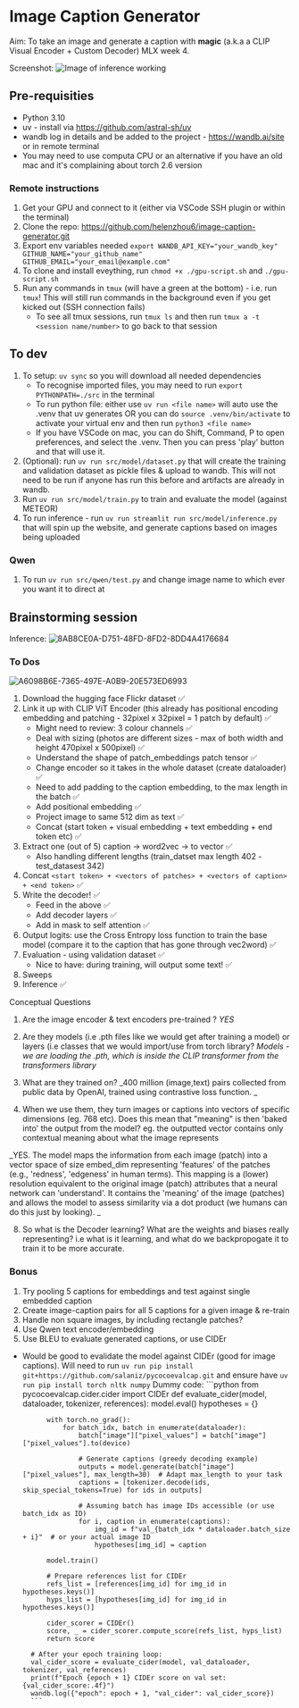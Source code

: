 # Image Caption Generator
Aim: To take an image and generate a caption with **magic** (a.k.a a CLIP Visual Encoder + Custom Decoder)
MLX week 4.

Screenshot:
![Image of inference working](https://github.com/user-attachments/assets/ffc784f0-d6f2-4285-a923-1664ea2bc24d)

## Pre-requisities 
- Python 3.10
- uv - install via https://github.com/astral-sh/uv
- wandb log in details and be added to the project - https://wandb.ai/site or in remote terminal 
- You may need to use computa CPU or an alternative if you have an old mac and it's complaining about torch 2.6 version

### Remote instructions
1. Get your GPU and connect to it (either via VSCode SSH plugin or within the terminal)
2. Clone the repo:  https://github.com/helenzhou6/image-caption-generator.git
3. Export env variables needed `export WANDB_API_KEY="your_wandb_key" GITHUB_NAME="your_github_name" GITHUB_EMAIL="your_email@example.com"`
4. To clone and install eveything, run `chmod +x ./gpu-script.sh` and `./gpu-script.sh`
5. Run any commands in `tmux` (will have a green at the bottom) - i.e. run `tmux`! This will still run commands in the background even if you get kicked out (SSH connection fails)
    - To see all tmux sessions, run `tmux ls` and then run `tmux a -t <session name/number>` to go back to that session

## To dev
1. To setup: `uv sync` so you will download all needed dependencies
    - To recognise imported files, you may need to run `export PYTHONPATH=./src` in the terminal
    - To run python file: either use `uv run <file name>` will auto use the .venv that uv generates OR you can do `source .venv/bin/activate` to activate your virtual env and then run `python3 <file name>`
    - If you have VSCode on mac, you can do Shift, Command, P to open preferences, and select the .venv. Then you can press 'play' button and that will use it.
2. (Optional): run `uv run src/model/dataset.py` that will create the training and validation dataset as pickle files & upload to wandb. This will not need to be run if anyone has run this before and artifacts are already in wandb.
3. Run `uv run src/model/train.py` to train and evaluate the model (against METEOR)
4. To run inference - run `uv run streamlit run src/model/inference.py` that will spin up the website, and generate captions based on images being uploaded

### Qwen
1. To run `uv run src/qwen/test.py` and change image name to which ever you want it to direct at

## Brainstorming session
Inference:
![8AB8CE0A-D751-48FD-8FD2-8DD4A4176684](https://github.com/user-attachments/assets/02822402-1b06-412a-aed6-67df45cd1a94)

### To Dos
![A6098B6E-7365-497E-A0B9-20E573ED6993](https://github.com/user-attachments/assets/7fa56d04-5c6c-4963-b960-1071c5cd63c2)

1. Download the hugging face Flickr dataset ✅
2. Link it up with CLIP ViT Encoder (this already has positional encoding embedding and patching - 32pixel x 32pixel = 1 patch by default) ✅
    - Might need to review: 3 colour channels ✅
    - Deal with sizing (photos are different sizes - max of both width and height 470pixel x 500pixel) ✅
    - Understand the shape of patch_embeddings patch tensor ✅
    - Change encoder so it takes in the whole dataset (create dataloader) ✅ 
    - Need to add padding to the caption embedding, to the max length in the batch ✅ 
    - Add positional embedding ✅ 
    - Project image to same 512 dim as text ✅ 
    - Concat (start token + visual embedding + text embedding + end token etc) ✅ 
3. Extract one (out of 5) caption -> word2vec -> to vector ✅
    - Also handling different lengths (train_datset max length 402 - test_datasest 342)
4. Concat `<start token> + <vectors of patches> + <vectors of caption> + <end token>` ✅
5. Write the decoder! ✅
    - Feed in the above ✅
    - Add decoder layers ✅
    - Add in mask to self attention ✅
6. Output logits: use the Cross Entropy loss function to train the base model (compare it to the caption that has gone through vec2word) ✅
7. Evaluation - using validation dataset ✅
    - Nice to have: during training, will output some text! ✅
8. Sweeps
9. Inference ✅


Conceptual Questions
1. Are the image encoder & text encoders pre-trained ?
_YES_
   
2. Are they models (i.e .pth files like we would get after training a model) or layers (i.e classes that we would import/use from torch library? 
_Models - we are loading the .pth, which is inside the CLIP transformer from the transformers library_

4. What are they trained on?
_400 million (image,text) pairs collected from public data by OpenAI, trained using contrastive loss function. _
   
6. When we use them, they turn images or captions into vectors of specific dimensions (eg. 768 etc). Does this mean that "meaning" is then 'baked into' the output from the model? eg. the outputted vector contains only contextual meaning about what the image represents

_YES. The model maps the information from each image (patch) into a vector space of size embed_dim representing 'features' of the patches (e.g., 'redness', 'edgeness' in human terms). This mapping is a (lower) resolution equivalent to the original image (patch) attributes that a neural network can 'understand'. It contains the 'meaning' of the image (patches) and allows the model to assess similarity via a dot product (we humans can do this just by looking). _

8. So what is the Decoder learning? What are the weights and biases really representing? i.e what is it learning, and what do we backpropogate it to train it to be more accurate.  

### Bonus 
1. Try pooling 5 captions for embeddings and test against single embedded caption
2. Create image-caption pairs for all 5 captions for a given image & re-train
3. Handle non square images, by including rectangle patches? 
4. Use Qwen text encoder/embedding 
5. Use BLEU to evaluate generated captions, or use CIDEr
- Would be good to evalidate the model against CIDEr (good for image captions). 
        Will need to run `uv run pip install git+https://github.com/salaniz/pycocoevalcap.git` and ensure have `uv run pip install torch nltk numpy`
        Dummy code:
        ```python
        from pycocoevalcap.cider.cider import CIDEr
        def evaluate_cider(model, dataloader, tokenizer, references):
            model.eval()
            hypotheses = {}
            
            with torch.no_grad():
                for batch_idx, batch in enumerate(dataloader):
                    batch["image"]["pixel_values"] = batch["image"]["pixel_values"].to(device)

                    # Generate captions (greedy decoding example)
                    outputs = model.generate(batch["image"]["pixel_values"], max_length=30)  # Adapt max_length to your task
                    captions = [tokenizer.decode(ids, skip_special_tokens=True) for ids in outputs]

                    # Assuming batch has image IDs accessible (or use batch_idx as ID)
                    for i, caption in enumerate(captions):
                        img_id = f"val_{batch_idx * dataloader.batch_size + i}"  # or your actual image ID
                        hypotheses[img_id] = caption

            model.train()

            # Prepare references list for CIDEr
            refs_list = [references[img_id] for img_id in hypotheses.keys()]
            hyps_list = [hypotheses[img_id] for img_id in hypotheses.keys()]

            cider_scorer = CIDEr()
            score, _ = cider_scorer.compute_score(refs_list, hyps_list)
            return score

        # After your epoch training loop:
        val_cider_score = evaluate_cider(model, val_dataloader, tokenizer, val_references)
        print(f"Epoch {epoch + 1} CIDEr score on val set: {val_cider_score:.4f}")
        wandb.log({"epoch": epoch + 1, "val_cider": val_cider_score})
        ```
